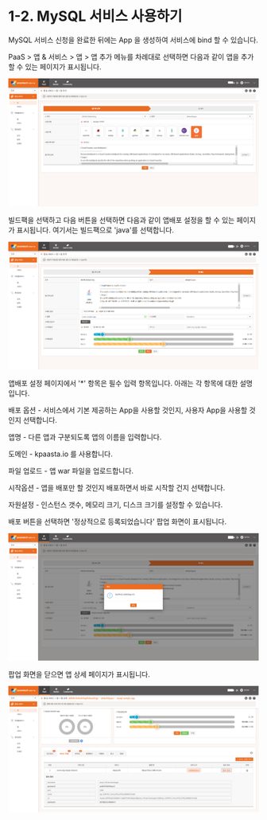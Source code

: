 # 1-2. MySQL 서비스 사용하기

MySQL 서비스 신청을 완료한 뒤에는 App 을 생성하여 서비스에 bind 할 수 있습니다.

PaaS &gt; 앱 & 서비스 &gt; 앱 &gt; 앱 추가 메뉴를 차례대로 선택하면 다음과 같이 앱을 추가할 수 있는 페이지가 표시됩니다.

![](../.gitbook/assets/mysql_-_-_-1.png)

빌드팩을 선택하고 다음 버튼을 선택하면 다음과 같이 앱배포 설정을 할 수 있는 페이지가 표시됩니다. 여기서는 빌드팩으로 'java'를 선택합니다.

![](../.gitbook/assets/mysql_-_-_-2.png)

앱배포 설정 페이지에서 '\*' 항목은 필수 입력 항목입니다. 아래는 각 항목에 대한 설명입니다.

배포 옵션 - 서비스에서 기본 제공하는 App을 사용할 것인지, 사용자 App을 사용할 것인지 선택합니다.

앱명 - 다른 앱과 구분되도록 앱의 이름을 입력합니다.

도메인 - kpaasta.io 를 사용합니다.

파일 업로드 - 앱 war 파일을 업로드합니다.

시작옵션 - 앱을 배포만 할 것인지 배포하면서 바로 시작할 건지 선택합니다.

자원설정 - 인스턴스 갯수, 메모리 크기, 디스크 크기를 설정할 수 있습니다.

배포 버튼을 선택하면 '정상적으로 등록되었습니다' 팝업 화면이 표시됩니다.

![](../.gitbook/assets/mysql_-_-_-3.png)

팝업 화면을 닫으면 앱 상세 페이지가 표시됩니다.

![](../.gitbook/assets/mysql_-_-_-4_.png)



